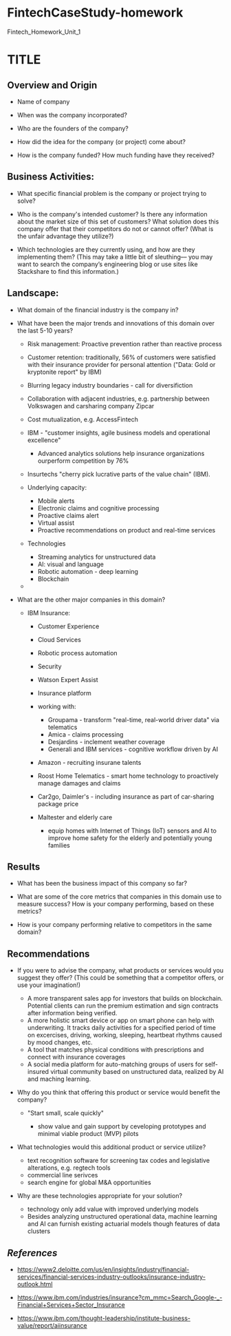 # FintechCaseStudy-homework
Fintech_Homework_Unit_1
# TITLE

## Overview and Origin

* Name of company

* When was the company incorporated?

* Who are the founders of the company?

* How did the idea for the company (or project) come about?

* How is the company funded? How much funding have they received?


## Business Activities:

* What specific financial problem is the company or project trying to solve?

* Who is the company's intended customer?  Is there any information about the market size of this set of customers?
What solution does this company offer that their competitors do not or cannot offer? (What is the unfair advantage they utilize?)

* Which technologies are they currently using, and how are they implementing them? (This may take a little bit of sleuthing–– you may want to search the company’s engineering blog or use sites like Stackshare to find this information.)


## Landscape:

* What domain of the financial industry is the company in?

* What have been the major trends and innovations of this domain over the last 5-10 years?
    * Risk management: Proactive prevention rather than reactive process
    * Customer retention: traditionally, 56% of customers were satisfied with their insurance provider for personal attention ("Data: Gold or kryptonite report" by IBM)
    * Blurring legacy industry boundaries - call for diversifiction
    * Collaboration with adjacent industries, e.g. partnership between Volkswagen and carsharing company Zipcar
    * Cost mutualization, e.g. AccessFintech
    * IBM - "customer insights, agile business models and operational excellence"

        * Advanced analytics solutions help insurance organizations ourperform  competition by 76%
    
    * Insurtechs "cherry pick lucrative parts of the value chain" (IBM).
    * Underlying capacity: 
        * Mobile alerts
        * Electronic claims and cognitive processing
        * Proactive claims alert
        * Virtual assist
        * Proactive recommendations on product and real-time services
    * Technologies
        * Streaming analytics for unstructured data
        * AI: visual and language 
        * Robotic automation - deep learning
        * Blockchain
    * 



* What are the other major companies in this domain?
    * IBM Insurance: 
        
        * Customer Experience
        * Cloud Services
        * Robotic process automation
        * Security
        * Watson Expert Assist
        * Insurance platform
        * working with:

            * Groupama - transform "real-time, real-world driver data" via telematics
            * Amica - claims processing
            * Desjardins - inclement weather coverage
            * Generali and IBM services - cognitive workflow driven by AI

        * Amazon - recruiting insurane talents
        * Roost Home Telematics - smart home technology to proactively manage damages and claims
        * Car2go, Daimler's - including insurance as part of car-sharing package price
        * Maltester and elderly care

            * equip homes with Internet of Things (IoT) sensors and AI to improve home safety for the elderly and potentially young families

## Results

* What has been the business impact of this company so far?

* What are some of the core metrics that companies in this domain use to measure success? How is your company performing, based on these metrics?

* How is your company performing relative to competitors in the same domain?


## Recommendations

* If you were to advise the company, what products or services would you suggest they offer? (This could be something that a competitor offers, or use your imagination!) 

    * A more transparent sales app for investors that builds on blockchain. Potential clients can run the premium estimation and sign contracts after information being verified.
    * A more holistic smart device or app on smart phone can help with underwriting. It tracks daily activities for a specified period of time on excercises, driving, working, sleeping, heartbeat rhythms caused by mood changes, etc. 
    * A tool that matches physical conditions with prescriptions and connect with insurance coverages
    * A social media platform for auto-matching groups of users for self-insured virtual community based on unstructured data, realized by AI and maching learning.


* Why do you think that offering this product or service would benefit the company?
    * "Start small, scale quickly"

       * show value and gain support by ceveloping prototypes and minimal viable product (MVP) pilots

* What technologies would this additional product or service utilize? 

    * text recognition software for screening tax codes and legislative alterations, e.g. regtech tools
    * commercial line serivces
    * search engine for global M&A opportunities

* Why are these technologies appropriate for your solution?

    * technology only add value with improved underlying models
    * Besides analyzing unstructured operational data, machine learning and AI can furnish existing actuarial models though features of data clusters

## _References_

* https://www2.deloitte.com/us/en/insights/industry/financial-services/financial-services-industry-outlooks/insurance-industry-outlook.html

* https://www.ibm.com/industries/insurance?cm_mmc=Search_Google-_-Financial+Services+Sector_Insurance

* https://www.ibm.com/thought-leadership/institute-business-value/report/aiinsurance
